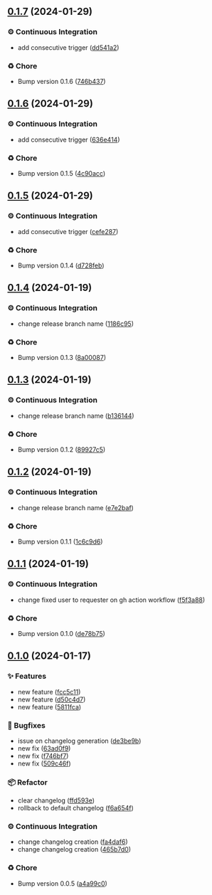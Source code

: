 ## [0.1.7](https://github.com/seitin/release-code/compare/0.1.6...0.1.7) (2024-01-29)


### ⚙️ Continuous Integration

* add consecutive trigger ([dd541a2](https://github.com/seitin/release-code/commit/dd541a2a9431a0cfb6af03c58da346ab34d447e7))


### ♻️ Chore

* Bump version 0.1.6 ([746b437](https://github.com/seitin/release-code/commit/746b437e97e0fb39d2be05569f5a82f2c44877e1))
## [0.1.6](https://github.com/seitin/release-code/compare/0.1.5...0.1.6) (2024-01-29)


### ⚙️ Continuous Integration

* add consecutive trigger ([636e414](https://github.com/seitin/release-code/commit/636e4144dee8e0dc72b13267523423a5ff54cfaf))


### ♻️ Chore

* Bump version 0.1.5 ([4c90acc](https://github.com/seitin/release-code/commit/4c90acc51c1180340d1fc6b319e833934db97065))
## [0.1.5](https://github.com/seitin/release-code/compare/0.1.4...0.1.5) (2024-01-29)


### ⚙️ Continuous Integration

* add consecutive trigger ([cefe287](https://github.com/seitin/release-code/commit/cefe287e74227d991b243e0d6fdc24ec141e8786))


### ♻️ Chore

* Bump version 0.1.4 ([d728feb](https://github.com/seitin/release-code/commit/d728feb8db625d69106770d7a8340165064badb3))
## [0.1.4](https://github.com/seitin/release-code/compare/0.1.3...0.1.4) (2024-01-19)


### ⚙️ Continuous Integration

* change release branch name ([1186c95](https://github.com/seitin/release-code/commit/1186c954dfdfa93864bbbbf8a5740ab86b635eda))


### ♻️ Chore

* Bump version 0.1.3 ([8a00087](https://github.com/seitin/release-code/commit/8a000875d9399889a5d4255d028682d92ece68ff))
## [0.1.3](https://github.com/seitin/release-code/compare/0.1.2...0.1.3) (2024-01-19)


### ⚙️ Continuous Integration

* change release branch name ([b136144](https://github.com/seitin/release-code/commit/b136144efa9b43de7cb487c75d41f2a0a7ef5548))


### ♻️ Chore

* Bump version 0.1.2 ([89927c5](https://github.com/seitin/release-code/commit/89927c5b376effd48dbc81a1c500ced45e34690b))
## [0.1.2](https://github.com/seitin/release-code/compare/0.1.1...0.1.2) (2024-01-19)


### ⚙️ Continuous Integration

* change release branch name ([e7e2baf](https://github.com/seitin/release-code/commit/e7e2bafed525851de2236304b59ae4bf35b85243))


### ♻️ Chore

* Bump version 0.1.1 ([1c6c9d6](https://github.com/seitin/release-code/commit/1c6c9d647612799e49c52bd2bb1eee25cfa0153f))
## [0.1.1](https://github.com/seitin/release-code/compare/0.1.0...0.1.1) (2024-01-19)


### ⚙️ Continuous Integration

* change fixed user to requester on gh action workflow ([f5f3a88](https://github.com/seitin/release-code/commit/f5f3a880b0b364f9acf881b8e9ed82ae7d7be86b))


### ♻️ Chore

* Bump version 0.1.0 ([de78b75](https://github.com/seitin/release-code/commit/de78b758fbacf84c62d67920994088fdfe2077ef))
## [0.1.0](https://github.com/seitin/release-code/compare/0.0.5...0.1.0) (2024-01-17)


### ✨ Features

* new feature ([fcc5c11](https://github.com/seitin/release-code/commit/fcc5c1131a016e55877cffd8d0bffacdff15cc19))
* new feature ([d50c4d7](https://github.com/seitin/release-code/commit/d50c4d71102f59c7de2f9ccd70038f8fce84ee74))
* new feature ([5811fca](https://github.com/seitin/release-code/commit/5811fcabcca011c30cd2c697bc96a63bef788bca))


### 🐛 Bugfixes

* issue on changelog generation ([de3be9b](https://github.com/seitin/release-code/commit/de3be9b4e7a93b3ecef79b68ae8f01d56915f7d0))
* new fix ([63ad0f9](https://github.com/seitin/release-code/commit/63ad0f9d25bac918af7bcfc3efda2ff39428465c))
* new fix ([f746bf7](https://github.com/seitin/release-code/commit/f746bf7ddab7c5188ef224acb05744f3e74125aa))
* new fix ([509c46f](https://github.com/seitin/release-code/commit/509c46ff396696fd41c0827decb4644588f5cf0d))


### 📦 Refactor

* clear changelog ([ffd593e](https://github.com/seitin/release-code/commit/ffd593e1977e11f81f65e9394f7edf0c2751c54c))
* rollback to default changelog ([f6a654f](https://github.com/seitin/release-code/commit/f6a654fcb7a09119bed0dd3d1af24e53167df613))


### ⚙️ Continuous Integration

* change changelog creation ([fa4daf6](https://github.com/seitin/release-code/commit/fa4daf69808cc6ae5979bcd9b54a0c1d5f96639a))
* change changelog creation ([465b7d0](https://github.com/seitin/release-code/commit/465b7d009e37e85fd3eb1e1d782e53176e647a32))


### ♻️ Chore

* Bump version 0.0.5 ([a4a99c0](https://github.com/seitin/release-code/commit/a4a99c099678e4e8aab075ecbbfed3cd899b434e))
